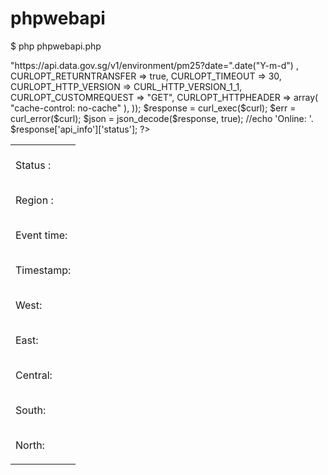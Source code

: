 # phpwebapi

$ php phpwebapi.php

<?php
$curl = curl_init();

curl_setopt_array($curl, array(
  CURLOPT_URL => "https://api.data.gov.sg/v1/environment/pm25?date=".date("Y-m-d") ,
  CURLOPT_RETURNTRANSFER => true,
  CURLOPT_TIMEOUT => 30,
  CURLOPT_HTTP_VERSION => CURL_HTTP_VERSION_1_1,
  CURLOPT_CUSTOMREQUEST => "GET",
  CURLOPT_HTTPHEADER => array(
    "cache-control: no-cache"
  ),
));

$response = curl_exec($curl);
$err = curl_error($curl);

$json = json_decode($response, true); 
//echo 'Online: '. $response['api_info']['status'];


?> 


<html> 
<head> 
    <meta http-equiv="Content-Type" content="text/html; charset=utf-8" /> 
</head> 
<body> 
<table>
<tr><td>
<br />Status :
<?php echo $json['api_info']['status']; 
?>

<br />Region :
<?php echo $json['region_metadata'][0]['name'] . "-"; 
echo $json['region_metadata'][0]['label_location']['longitude'].","
.$json['region_metadata'][0]['label_location']['latitude']; 
?>

<br />Event time: 
<?php
echo $json['items'][0]['update_timestamp']; 
?>
<br />Timestamp: 
<?php
echo $json['items'][0]['timestamp']; 
?>
<br />West: 
<?php 
echo $json['items'][0]['readings']['pm25_one_hourly']['west']; 
?>
<br />East: 
<?php 
echo $json['items'][0]['readings']['pm25_one_hourly']['east']; 
?>
<br />Central: 
<?php 
echo $json['items'][0]['readings']['pm25_one_hourly']['central']; 
?>
<br />South: 
<?php 
echo $json['items'][0]['readings']['pm25_one_hourly']['south']; 
?>
<br />North: 
<?php 
echo $json['items'][0]['readings']['pm25_one_hourly']['north']; 
?>


</td>
</tr>
</table>

<?php

//echo $response;
//echo $json;


    curl_close($curl);
    
      ?>
  </body> 
</html>
